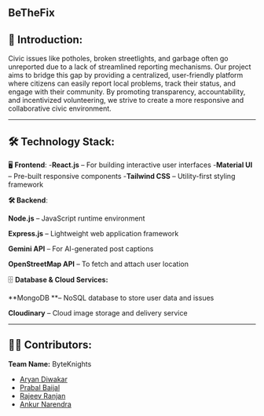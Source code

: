 ## BeTheFix

## 🧠 Introduction:
Civic issues like potholes, broken streetlights, and garbage often go unreported due to a lack of streamlined reporting mechanisms. Our project aims to bridge this gap by providing a centralized, user-friendly platform where citizens can easily report local problems, track their status, and engage with their community. By promoting transparency, accountability, and incentivized volunteering, we strive to create a more responsive and collaborative civic environment.

---

## 🛠️ Technology Stack:
🖥️ **Frontend**:
-**React.js** – For building interactive user interfaces
-**Material UI** – Pre-built responsive components
-**Tailwind CSS** – Utility-first styling framework

**🛠️ Backend**:

**Node.js** – JavaScript runtime environment

**Express.js** – Lightweight web application framework

**Gemini API** – For AI-generated post captions

**OpenStreetMap API** – To fetch and attach user location

🗄️ **Database & Cloud Services:**

**MongoDB **– NoSQL database to store user data and issues

**Cloudinary** – Cloud image storage and delivery service


---

## 👨‍💻 Contributors:
**Team Name:** ByteKnights  
- [Aryan Diwakar](https://github.com/aryan1856)  
- [Prabal Baijal](https://github.com/Prabalbaijal)  
- [Rajeev Ranjan](https://github.com/Rajeev-Ranjanc)  
- [Ankur Narendra](https://github.com/Ankur2905)
